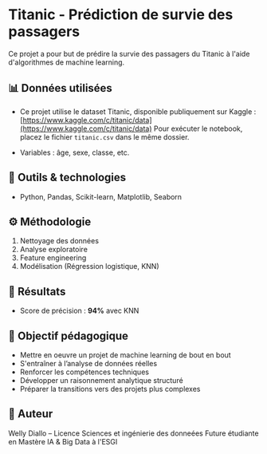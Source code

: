 # Titanic - Prédiction de survie des passagers

Ce projet a pour but de prédire la survie des passagers du Titanic à l'aide d'algorithmes de machine learning.

## 📊 Données utilisées
- Ce projet utilise le dataset Titanic, disponible publiquement sur Kaggle :
[https://www.kaggle.com/c/titanic/data](https://www.kaggle.com/c/titanic/data)
Pour exécuter le notebook, placez le fichier `titanic.csv` dans le même dossier.

- Variables : âge, sexe, classe, etc.

## 🔧 Outils & technologies
- Python, Pandas, Scikit-learn, Matplotlib, Seaborn

## ⚙️ Méthodologie
1. Nettoyage des données
2. Analyse exploratoire
3. Feature engineering
4. Modélisation (Régression logistique, KNN)

## 🎯 Résultats
- Score de précision : **94%** avec KNN

## 🚀 Objectif pédagogique
- Mettre en oeuvre un projet de machine learning de bout en bout
- S'entraîner à l’analyse de données réelles
- Renforcer les compétences techniques
- Développer un raisonnement analytique structuré
- Préparer la transitions vers des projets plus complexes

## 📁 Auteur
Welly Diallo – Licence Sciences et ingénierie des donneées
Future étudiante en Mastère IA & Big Data à l'ESGI
